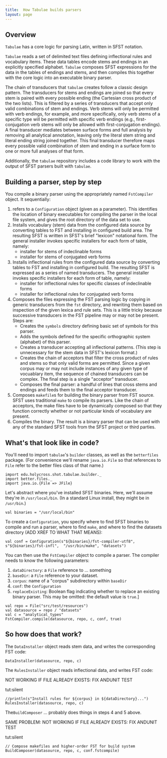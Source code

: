 ```yaml
---
title:  How Tabulae builds parsers
layout: page
---
```



## Overview

`Tabulae` has a core logic for parsing Latin, written in SFST notation.

`Tabulae` reads a set of delimited text files defining inflectional rules and vocabulary items.  These data tables encode stems and endings in an explicitly specified alphabet. `Tabulae` composes SFST expressions for the data in the tables of endings and stems, and then  compiles this together with the core logic into an executable binary parser.

The chain of transducers that `tabulae` creates follow a classic design pattern.  The transducers for stems and endings are joined so that every stem is paired with every possible ending (the Cartesian cross product of the two lists).  This is filtered by a series of transducers that accept only valid combinations of stem and endings.  Verb stems will only be permitted with verb endings, for example, and more specifically, only verb stems of a specific type will be permitted with specific verb endings (e.g., first-conjugation verb stems will only be allowed with first-conjugation endings).  A final transducer mediates between surface forms and full analysis by removing all analytical annotation, leaving only the literal stem string and literal ending string joined together.  This final transducer therefore maps every possible valid combination of stem and ending in a surface form to one or more full analyses of that form.

Additionally, the `tabulae` repository includes a code library to work with the output of SFST parsers built with `tabulae`.

## Building a parser, step by step

You compile a binary parser using the appropriately named `FstCompiler` object. It sequentially:


1.  refers to a `Configuration` object (given as a parameter).  This identifies the location of binary executables for compiling the parser in the local file system, and gives the root directory of the data set to use.
2.  Installs vocabulary (stem) data from  the configured data source by converting tables to FST and installing in configured build area.  The resulting SFST is written in SFST's brief "lexicon" notational form. The general installer invokes specific installers for each form of table, namely:
    -  installer for stems of indeclinable forms
    -  installer for stems of conjugated verb forms
3.  Installs inflectional rules from  the configured data source by converting tables to FST and installing in configured build. The resulting SFST is expressed as a series of named transducers.  The general installer invokes specific installers for each form of table, namely:
    -  installer for inflectional rules for specific classes of indeclinable forms
    -  installer for inflectional rules for conjugated verb forms
4.  Composes the files expressing the FST parsing logic by copying in generic transducers from the `fst` directory, and rewriting them based on inspection of the given lexica and rule sets.  This is a little tricky because successive transducers in the FST pipeline may or may not be present.  Steps are:
     - Creates the `symbols` directory defining basic set of symbols for this parser.
    -  Adds the symbols defined for the specific orthographic system (alphabet) of this parser.
    -  Creates a transducer accepting all inflectional patterns. (This step is unnecessary for the stem data in SFST's lexicon format.)
    -  Creates the chain of acceptors that filter the cross product of rules and stems so that only valid forms are permitted.  Since a given corpus may or may not include instances of any given type of vocuablary item, the sequence of chained transducers can be complex.  The final step is a single "acceptor" transducer.
    -  Composes the final parser: a handful of lines that cross stems and endings and feeds them to the final acceptor transducer.
5.  Composes `makefile`s for building the binary parser from FST source. SFST uses traditional `make` to compile its parsers.  Like the chain of acceptors, the make files have to be dynamically composed so that they function correctly whether or not particular kinds of vocabulary are present.
6.  Compiles the binary.  The result is a binary parser that can be used with any of the standard SFST tools from the SFST project or third parties.


## What's that look like in code?

You'll need to import `tabulae`'s `builder` classes, as well as the `betterfiles` package.  (For convenience we'll rename `java.io.File` so that references to `File` refer to the better files class of that name.)

```tut:silent
import edu.holycross.shot.tabulae.builder._
import better.files._
import java.io.{File => JFile}
```



Let's abstract where you've installed SFST binaries.  Here, we'll assume they're in `/usr/local/bin`. (In a standard Linux install, they might be in `/usr/bin`.)

```tut:silent
val binaries = "/usr/local/bin"
```

To create a `Configuration`, you specify where to find SFST binaries to compile and run a parser, where to find `make`, and where to find the datasets directory (ADD XREF TO WHAT THAT MEANS):

```tut:silent
val conf = Configuration(s"${binaries}/fst-compiler-utf8", s"${binaries}/fst-infl",  "/usr/bin/make", "datasets")
```

You can then use the `FstCompiler` object to compile a parser. The compiler needs to know the following parameters:

1. `dataDirectory`: a `File` reference to ... something
2. `baseDir`: a `File` reference to your dataset.
3.  `corpus`: name of a "corpus" subdirectory within `baseDir`
4. `conf`: the `Configuration`
5.  `replaceExisting`:  Boolean flag indicating whether to replace an existing binary parser.  This may be omitted:  the default value is `true`.]


```tut:silent
val repo = File("src/test/resources")
val datasource = repo / "datasets"
val c = "analytical_types"
FstCompiler.compile(datasource, repo, c, conf, true)
```

## So how does that work?

The `DataInstaller` object reads stem data, and writes the corresponding FST code:



```tut:silent
DataInstaller(datasource, repo, c)
```



The `RulesInstaller` object reads inflectional data, and writes FST code:

NOT WORKING IF FILE ALREADY EXISTS: FIX ANDUNIT TEST

tut:silent
```
//println(s"Install rules for ${corpus} in ${dataDirectory}...")
RulesInstaller(datasource, repo, c)
```

The`BuildComposer` ... probably does things in steps 4 and 5 above.



SAME PROBLEM: NOT WORKING IF FILE ALREADY EXISTS: FIX ANDUNIT TEST

tut:silent
```
// Compose makefiles and higher-order FST for build system
BuildComposer(datasource, repo, c, conf.fstcompile)
```
